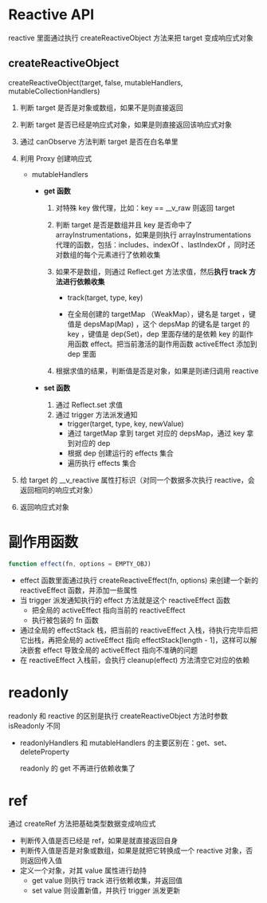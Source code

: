 # Reactive API

reactive 里面通过执行 createReactiveObject 方法来把 target 变成响应式对象

## createReactiveObject

createReactiveObject(target, false, mutableHandlers, mutableCollectionHandlers) 

1. 判断 target 是否是对象或数组，如果不是则直接返回

2. 判断 target 是否已经是响应式对象，如果是则直接返回该响应式对象

3. 通过 canObserve 方法判断 target 是否在白名单里

4. 利用 Proxy 创建响应式

   - mutableHandlers

     - **get 函数**

       1. 对特殊 key 做代理，比如：key == __v_raw 则返回 target

       2. 判断 target 是否是数组并且 key 是否命中了 arrayInstrumentations，如果是则执行 arrayInstrumentations 代理的函数，包括：includes、indexOf 、lastIndexOf ，同时还对数组的每个元素进行了依赖收集

       3. 如果不是数组，则通过 Reflect.get 方法求值，然后**执行 track 方法进行依赖收集**

          - track(target, type, key)

          - 在全局创建的 targetMap （WeakMap），键名是 target ，键值是 depsMap(Map) ，这个 depsMap 的键名是 target 的 key ，键值是 dep(Set)，dep 里面存储的是依赖 key 的副作用函数 effect。把当前激活的副作用函数 activeEffect 添加到 dep 里面

       4. 根据求值的结果，判断值是否是对象，如果是则递归调用 reactive

     - **set 函数**

       1. 通过 Reflect.set 求值
       2. 通过 trigger 方法派发通知
          - trigger(target, type, key, newValue)
          - 通过 targetMap 拿到 target 对应的 depsMap，通过 key 拿到对应的 dep
          - 根据 dep 创建运行的 effects 集合
          - 遍历执行 effects 集合

5. 给 target 的 __v_reactive 属性打标识（对同一个数据多次执行 reactive，会返回相同的响应式对象）

6. 返回响应式对象



# 副作用函数

```javascript
function effect(fn, options = EMPTY_OBJ)
```

- effect 函数里面通过执行 createReactiveEffect(fn, options) 来创建一个新的 reactiveEffect 函数，并添加一些属性
- 当 trigger 派发通知执行的 effect 方法就是这个 reactiveEffect 函数
  - 把全局的 activeEffect 指向当前的 reactiveEffect 
  - 执行被包装的 fn 函数
- 通过全局的 effectStack 栈，把当前的 reactiveEffect 入栈，待执行完毕后把它出栈，再把全局的 activeEffect  指向 effectStack[length - 1]，这样可以解决嵌套 effect 导致全局的 activeEffect 指向不准确的问题
- 在 reactiveEffect 入栈前，会执行 cleanup(effect) 方法清空它对应的依赖



# readonly

readonly 和 reactive 的区别是执行 createReactiveObject 方法时参数 isReadonly 不同

- readonlyHandlers 和 mutableHandlers 的主要区别在：get、set、deleteProperty

  readonly 的 get 不再进行依赖收集了



# ref

通过 createRef 方法把基础类型数据变成响应式

- 判断传入值是否已经是 ref，如果是就直接返回自身
- 判断传入值是否是对象或数组，如果是就把它转换成一个 reactive 对象，否则返回传入值
- 定义一个对象，对其 value 属性进行劫持
  - get value 则执行 track 进行依赖收集，并返回值
  - set value 则设置新值，并执行 trigger 派发更新

